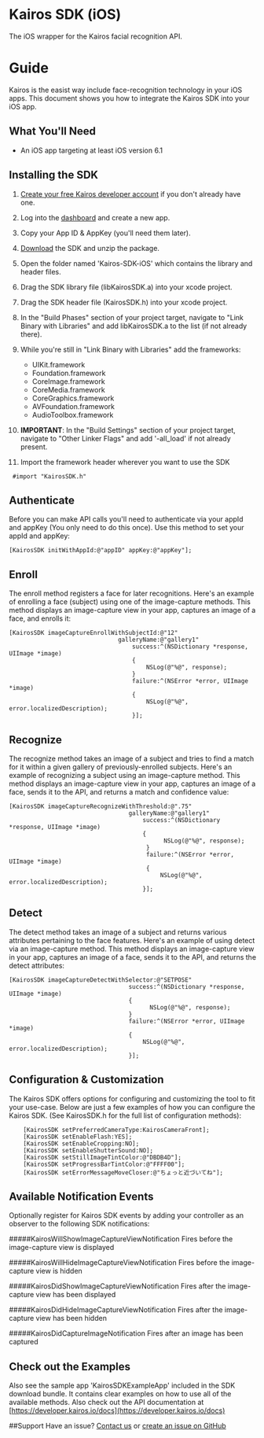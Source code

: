 Kairos SDK (iOS)
==============

The iOS wrapper for the Kairos facial recognition API.


# Guide
Kairos is the easist way include face-recognition technology in your iOS apps. This document shows you how to integrate the Kairos SDK into your iOS app.



## What You'll Need
* An iOS app targeting at least iOS version 6.1


## Installing the SDK

1. [Create your free Kairos developer account](https://developer.kairos.io/signup) if you don't already have one.
2. Log into the [dashboard](https://developer.kairos.io/admin/applications) and create a new app.
3. Copy your App ID & AppKey (you'll need them later).
3. [Download](https://github.com/kairosinc/Kairos-SDK-iOS) the SDK and unzip the package.
4. Open the folder named 'Kairos-SDK-iOS' which contains the library and header files.
5. Drag the SDK library file (libKairosSDK.a) into your xcode project.
6. Drag the SDK header file (KairosSDK.h) into your xcode project.
5. In the "Build Phases" section of your project target, navigate to "Link Binary with Libraries" and add libKairosSDK.a to the list (if not already there).
6. While you're still in "Link Binary with Libraries" add the frameworks: 
	* UIKit.framework
	* Foundation.framework
	* CoreImage.framework
	* CoreMedia.framework
	* CoreGraphics.framework
	* AVFoundation.framework
	* AudioToolbox.framework


7. **IMPORTANT**: In the "Build Settings" section of your project target, navigate to "Other Linker Flags" and add '-all_load' if not already present.
  
8. Import the framework header wherever you want to use the SDK

```
 #import "KairosSDK.h"
```


## Authenticate

Before you can make API calls you'll need to authenticate via your appId and appKey (You only need to do this once). Use this method to set your appId and appKey:    

```
[KairosSDK initWithAppId:@"appID" appKey:@"appKey"];
```



## Enroll

The enroll method registers a face for later recognitions. Here's an example of enrolling a face (subject) using one of the image-capture methods. This method displays an image-capture view in your app, captures an image of a face, and enrolls it:    

```
[KairosSDK imageCaptureEnrollWithSubjectId:@"12" 
                               galleryName:@"gallery1" 
                                   success:^(NSDictionary *response, UIImage *image) 
                                   { 
                                       NSLog(@"%@", response); 
                                   } 
                                   failure:^(NSError *error, UIImage *image) 
                                   { 
                                       NSLog(@"%@", error.localizedDescription); 
                                   }];
```


## Recognize

The recognize method takes an image of a subject and tries to find a match for it within a given gallery of previously-enrolled subjects. Here's an example of recognizing a subject using an image-capture method. This method displays an image-capture view in your app, captures an image of a face, sends it to the API, and returns a match and confidence value:    

```
[KairosSDK imageCaptureRecognizeWithThreshold:@".75"
                                  galleryName:@"gallery1"
                                      success:^(NSDictionary *response, UIImage *image) 
                                      {
											NSLog(@"%@", response);
									   } 
									   failure:^(NSError *error, UIImage *image) 
									   {
                                           NSLog(@"%@", error.localizedDescription);     
                                      }];
```
    
    
    
## Detect

The detect method takes an image of a subject and returns various attributes pertaining to the face features. Here's an example of using detect via an image-capture method. This method displays an image-capture view in your app, captures an image of a face, sends it to the API, and returns the detect attributes:    

```
[KairosSDK imageCaptureDetectWithSelector:@"SETPOSE"
                                  success:^(NSDictionary *response, UIImage *image) 
                                  {
                                  		NSLog(@"%@", response);
                                  } 
                                  failure:^(NSError *error, UIImage *image) 
                                  {
                                      NSLog(@"%@", error.localizedDescription);
                                  }];
```
    
    
## Configuration & Customization

The Kairos SDK offers options for configuring and customizing the tool to fit your use-case. Below are just a few examples of how you can configure the Kairos SDK. (See KairosSDK.h for the full list of configuration methods):    

```
    [KairosSDK setPreferredCameraType:KairosCameraFront];
    [KairosSDK setEnableFlash:YES];
    [KairosSDK setEnableCropping:NO];
    [KairosSDK setEnableShutterSound:NO];
    [KairosSDK setStillImageTintColor:@"DBDB4D"];
    [KairosSDK setProgressBarTintColor:@"FFFF00"];
    [KairosSDK setErrorMessageMoveCloser:@"ちょっと近づいてね"];
```


    
## Available Notification Events
Optionally register for Kairos SDK events by adding your controller as an observer to the following SDK notifications:



#####KairosWillShowImageCaptureViewNotification
	Fires before the image-capture view is displayed

#####KairosWillHideImageCaptureViewNotification
	Fires before the image-capture view is hidden

#####KairosDidShowImageCaptureViewNotification
	Fires after the image-capture view has been displayed

#####KairosDidHideImageCaptureViewNotification
	Fires after the image-capture view has been hidden

#####KairosDidCaptureImageNotification
	Fires after an image has been captured



## Check out the Examples

Also see the sample app 'KairosSDKExampleApp' included in the SDK download bundle. It contains clear examples on how to use all of the available methods. Also check out the API documentation at [https://developer.kairos.io/docs](https://developer.kairos.io/docs)


##Support 
Have an issue? [Contact us](mailto:eric@kairos.com) or [create an issue on GitHub](https://github.com/kairosinc/Kairos-SDK-iOS)
